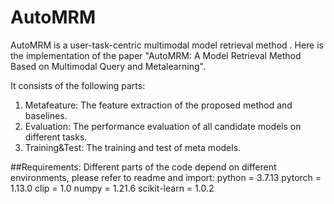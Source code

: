 # AutoMRM
AutoMRM is a user-task-centric multimodal model retrieval method .
Here is the implementation of the paper "AutoMRM: A Model Retrieval Method Based on Multimodal
Query and Metalearning".

It consists of the following parts:
  1) Metafeature: The feature extraction of the proposed method and baselines.
  2) Evaluation: The performance evaluation of all candidate models on different tasks.
  3) Training&Test: The training and test of meta models.
  



##Requirements:
Different parts of the code depend on different environments, please refer to readme and import:
python = 3.7.13
pytorch = 1.13.0 
clip = 1.0
numpy = 1.21.6
scikit-learn  =  1.0.2  
